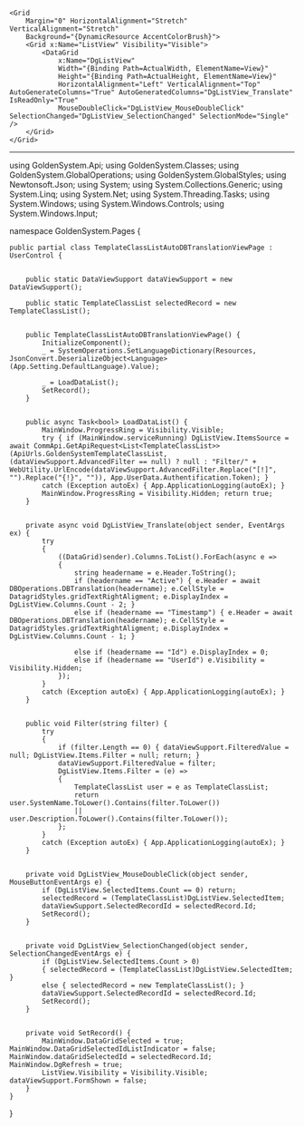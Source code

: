 ﻿<UserControl
    x:Class="GoldenSystem.Pages.TemplateClassListAutoDBTranslationViewPage"
    xmlns="http://schemas.microsoft.com/winfx/2006/xaml/presentation"
    xmlns:x="http://schemas.microsoft.com/winfx/2006/xaml"
    xmlns:mah="http://metro.mahapps.com/winfx/xaml/controls"
    xmlns:behaviors="clr-namespace:GoldenSystem.Pages"
    xmlns:d="http://schemas.microsoft.com/expression/blend/2008"
    xmlns:dragablz="clr-namespace:Dragablz;assembly=Dragablz"
    xmlns:globalization="clr-namespace:System.Globalization;assembly=mscorlib"
    xmlns:i="http://schemas.microsoft.com/expression/2010/interactivity"
    xmlns:iconPacks="http://metro.mahapps.com/winfx/xaml/iconpacks"
    xmlns:local="clr-namespace:GoldenSystem"
    xmlns:mc="http://schemas.openxmlformats.org/markup-compatibility/2006"
    xmlns:sys="clr-namespace:System;assembly=mscorlib"
    xmlns:xctk="http://schemas.xceed.com/wpf/xaml/toolkit"
    Name="View"
    HorizontalAlignment="Stretch"
    VerticalAlignment="Stretch"
    d:DesignHeight="500"
    d:DesignWidth="600"
    Tag="View"
    mc:Ignorable="d">

    <Grid
        Margin="0" HorizontalAlignment="Stretch" VerticalAlignment="Stretch"
        Background="{DynamicResource AccentColorBrush}">
        <Grid x:Name="ListView" Visibility="Visible">
            <DataGrid
                x:Name="DgListView"
                Width="{Binding Path=ActualWidth, ElementName=View}"
                Height="{Binding Path=ActualHeight, ElementName=View}"
                HorizontalAlignment="Left" VerticalAlignment="Top" AutoGenerateColumns="True" AutoGeneratedColumns="DgListView_Translate" IsReadOnly="True"
                MouseDoubleClick="DgListView_MouseDoubleClick" SelectionChanged="DgListView_SelectionChanged" SelectionMode="Single" />
        </Grid>
    </Grid>
</UserControl>

----------------------------------------------------------------------------------------------------------------

using GoldenSystem.Api;
using GoldenSystem.Classes;
using GoldenSystem.GlobalOperations;
using GoldenSystem.GlobalStyles;
using Newtonsoft.Json;
using System;
using System.Collections.Generic;
using System.Linq;
using System.Net;
using System.Threading.Tasks;
using System.Windows;
using System.Windows.Controls;
using System.Windows.Input;

namespace GoldenSystem.Pages {


    public partial class TemplateClassListAutoDBTranslationViewPage : UserControl {


        public static DataViewSupport dataViewSupport = new DataViewSupport();

        public static TemplateClassList selectedRecord = new TemplateClassList();


        public TemplateClassListAutoDBTranslationViewPage() {
            InitializeComponent();
            _ = SystemOperations.SetLanguageDictionary(Resources, JsonConvert.DeserializeObject<Language>(App.Setting.DefaultLanguage).Value);

            _ = LoadDataList();
            SetRecord();
        }


        public async Task<bool> LoadDataList() {
            MainWindow.ProgressRing = Visibility.Visible;
            try { if (MainWindow.serviceRunning) DgListView.ItemsSource = await CommApi.GetApiRequest<List<TemplateClassList>>(ApiUrls.GoldenSystemTemplateClassList, (dataViewSupport.AdvancedFilter == null) ? null : "Filter/" + WebUtility.UrlEncode(dataViewSupport.AdvancedFilter.Replace("[!]", "").Replace("{!}", "")), App.UserData.Authentification.Token); }
            catch (Exception autoEx) { App.ApplicationLogging(autoEx); }
            MainWindow.ProgressRing = Visibility.Hidden; return true;
        }


        private async void DgListView_Translate(object sender, EventArgs ex) {
            try
            {
                ((DataGrid)sender).Columns.ToList().ForEach(async e =>
                {
                    string headername = e.Header.ToString();
                    if (headername == "Active") { e.Header = await DBOperations.DBTranslation(headername); e.CellStyle = DatagridStyles.gridTextRightAligment; e.DisplayIndex = DgListView.Columns.Count - 2; }
                    else if (headername == "Timestamp") { e.Header = await DBOperations.DBTranslation(headername); e.CellStyle = DatagridStyles.gridTextRightAligment; e.DisplayIndex = DgListView.Columns.Count - 1; }

                    else if (headername == "Id") e.DisplayIndex = 0;
                    else if (headername == "UserId") e.Visibility = Visibility.Hidden;
                });
            }
            catch (Exception autoEx) { App.ApplicationLogging(autoEx); }
        }


        public void Filter(string filter) {
            try
            {
                if (filter.Length == 0) { dataViewSupport.FilteredValue = null; DgListView.Items.Filter = null; return; }
                dataViewSupport.FilteredValue = filter;
                DgListView.Items.Filter = (e) =>
                {
                    TemplateClassList user = e as TemplateClassList;
                    return user.SystemName.ToLower().Contains(filter.ToLower())
                    || user.Description.ToLower().Contains(filter.ToLower());
                };
            }
            catch (Exception autoEx) { App.ApplicationLogging(autoEx); }
        }


        private void DgListView_MouseDoubleClick(object sender, MouseButtonEventArgs e) {
            if (DgListView.SelectedItems.Count == 0) return;
            selectedRecord = (TemplateClassList)DgListView.SelectedItem;
            dataViewSupport.SelectedRecordId = selectedRecord.Id;
            SetRecord();
        }


        private void DgListView_SelectionChanged(object sender, SelectionChangedEventArgs e) {
            if (DgListView.SelectedItems.Count > 0)
            { selectedRecord = (TemplateClassList)DgListView.SelectedItem; }
            else { selectedRecord = new TemplateClassList(); }
            dataViewSupport.SelectedRecordId = selectedRecord.Id;
            SetRecord();
        }


        private void SetRecord() {
            MainWindow.DataGridSelected = true; MainWindow.DataGridSelectedIdListIndicator = false; MainWindow.dataGridSelectedId = selectedRecord.Id; MainWindow.DgRefresh = true;
            ListView.Visibility = Visibility.Visible; dataViewSupport.FormShown = false;
        }
    }
}